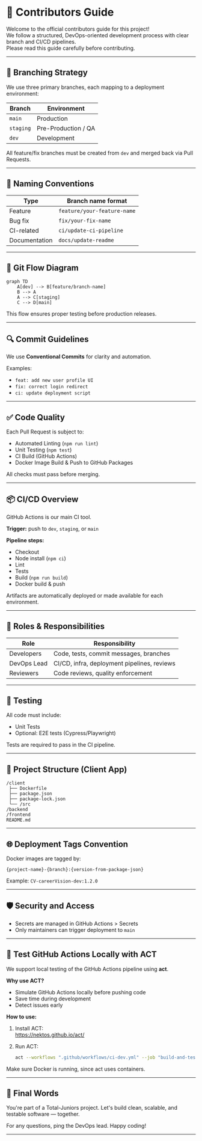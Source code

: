 # 🤝 Contributors Guide

Welcome to the official contributors guide for this project!  
We follow a structured, DevOps-oriented development process with clear branch and CI/CD pipelines.  
Please read this guide carefully before contributing.

---

## 🌱 Branching Strategy

We use three primary branches, each mapping to a deployment environment:

| Branch   | Environment           |
|----------|-----------------------|
| `main`   | Production            |
| `staging`| Pre-Production / QA   |
| `dev`    | Development           |

All feature/fix branches must be created from `dev` and merged back via Pull Requests.

---

## 📌 Naming Conventions

| Type          | Branch name format          |
|---------------|-----------------------------|
| Feature       | `feature/your-feature-name` |
| Bug fix       | `fix/your-fix-name`         |
| CI-related    | `ci/update-ci-pipeline`     |
| Documentation | `docs/update-readme`        |

---

## 🚀 Git Flow Diagram

```mermaid
graph TD
    A[dev] --> B[feature/branch-name]
    B --> A
    A --> C[staging]
    C --> D[main]
```

This flow ensures proper testing before production releases.

---

## 🔍 Commit Guidelines

We use **Conventional Commits** for clarity and automation.

Examples:

- `feat: add new user profile UI`
- `fix: correct login redirect`
- `ci: update deployment script`

---

## ✅ Code Quality

Each Pull Request is subject to:

- Automated Linting (`npm run lint`)
- Unit Testing (`npm test`)
- CI Build (GitHub Actions)
- Docker Image Build & Push to GitHub Packages

All checks must pass before merging.

---

## 📦 CI/CD Overview

GitHub Actions is our main CI tool.

**Trigger:** push to `dev`, `staging`, or `main`

**Pipeline steps:**

- Checkout
- Node install (`npm ci`)
- Lint
- Tests
- Build (`npm run build`)
- Docker build & push

Artifacts are automatically deployed or made available for each environment.

---

## 👤 Roles & Responsibilities

| Role        | Responsibility                          |
|-------------|----------------------------------------|
| Developers  | Code, tests, commit messages, branches |
| DevOps Lead | CI/CD, infra, deployment pipelines, reviews |
| Reviewers   | Code reviews, quality enforcement       |

---

## 🧪 Testing

All code must include:

- Unit Tests  
- Optional: E2E tests (Cypress/Playwright)  

Tests are required to pass in the CI pipeline.

---

## 📁 Project Structure (Client App)

```
/client
 ├── Dockerfile
 ├── package.json
 ├── package-lock.json
 └── /src
/backend
/frontend
README.md
```

---

## 🌐 Deployment Tags Convention

Docker images are tagged by:

```
{project-name}-{branch}:{version-from-package-json}
```

Example: `CV-careerVision-dev:1.2.0`

---

## 🛡️ Security and Access

- Secrets are managed in GitHub Actions > Secrets  
- Only maintainers can trigger deployment to `main`

---

## 💪 Test GitHub Actions Locally with ACT

We support local testing of the GitHub Actions pipeline using **act**.

**Why use ACT?**

- Simulate GitHub Actions locally before pushing code
- Save time during development
- Detect issues early

**How to use:**

1. Install ACT:  
   https://nektos.github.io/act/

2. Run ACT:  
   ```bash
   act --workflows ".github/workflows/ci-dev.yml" --job "build-and-test"
   ```

Make sure Docker is running, since act uses containers.

---

## 🧐 Final Words

You're part of a Total-Juniors project. Let's build clean, scalable, and testable software — together.

For any questions, ping the DevOps lead. Happy coding!

---
